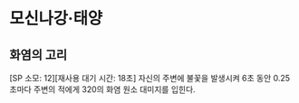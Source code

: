 # 모신나강·태양

## 화염의 고리

[SP 소모: 12][재사용 대기 시간: 18초] 자신의 주변에 불꽃을 발생시켜 6초 동안 0.25초마다 주변의 적에게 320의 화염 원소 대미지를 입힌다.
